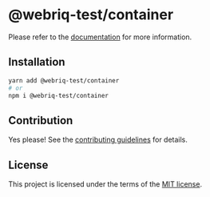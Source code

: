 # @webriq-test/container

Please refer to the [documentation](https://stackshift-ui.webriq.com/docs/components/container) for more information.

## Installation

```sh
yarn add @webriq-test/container
# or
npm i @webriq-test/container
```

## Contribution

Yes please! See the
[contributing guidelines](https://github.com/stackshift-ui/components/master/CONTRIBUTING.md)
for details.

## License

This project is licensed under the terms of the
[MIT license](https://github.com/stackshift-ui/components/master/LICENSE).
